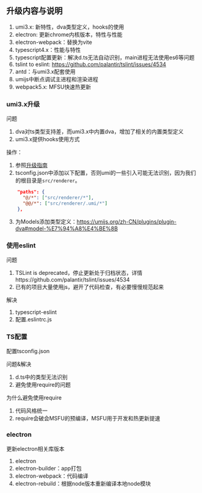 ## 升级内容与说明

1. umi3.x: 新特性，dva类型定义，hooks的使用
2. electron: 更新chrome内核版本，特性与性能
3. electron-webpack：替换为vite
3. typescript4.x：性能与特性
4. typescript配置更新：解决d.ts无法自动识别，main进程无法使用es6等问题
5. tslint to eslint: https://github.com/palantir/tslint/issues/4534
5. antd：与umi3.x配套使用
6. umijs中断点调试主进程和渲染进程
7. webpack5.x: MFSU快速热更新

### umi3.x升级
问题
1. dva对ts类型支持差，而umi3.x中内置dva，增加了相关的内置类型定义
2. umi3.x提供hooks使用方式


操作：
1. 参照[升级指南](https://umijs.org/zh-CN/docs/upgrade-to-umi-3)
2. tsconfig.json中添加以下配置，否则umi的一些引入可能无法识别，因为我们的根目录是`src/renderer`。
```json
    "paths": {
      "@/*": ["src/renderer/*"],
      "@@/*": ["src/renderer/.umi/*"]
    },
```
3. 为Models添加类型定义：https://umijs.org/zh-CN/plugins/plugin-dva#model-%E7%94%A8%E4%BE%8B


### 使用eslint
问题
1. TSLint is deprecated，停止更新处于归档状态，详情https://github.com/palantir/tslint/issues/4534
2. 已有的项目大量使用js，避开了代码检查，有必要慢慢规范起来

解决
1. typescript-eslint
2. 配置.eslintrc.js

### TS配置
配置tsconfig.json

问题&解决
1. d.ts中的类型无法识别
2. 避免使用require的问题

为什么避免使用require
1. 代码风格统一
2. require会破会MSFU的预编译，MSFU用于开发和热更新提速

### electron
更新electron相关库版本
1. electron
2. electron-builder：app打包
3. electron-webpack：代码编译
4. electron-rebuild：根据node版本重新编译本地node模块

